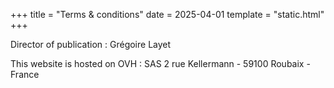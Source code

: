 +++
title = "Terms & conditions"
date = 2025-04-01
template = "static.html"
+++

Director of publication : Grégoire Layet

This website is hosted on OVH : SAS 2 rue Kellermann - 59100 Roubaix - France